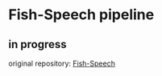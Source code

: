 # Fish-Speech pipeline

## in progress
original repository: [Fish-Speech](https://github.com/fishaudio/fish-speech)